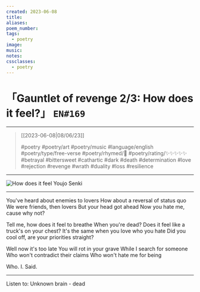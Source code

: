 ```yaml
---
created: 2023-06-08
title:
aliases:
poem_number:
tags:
  - poetry
image:
music:
notes:
cssclasses:
  - poetry
---
```

# 「Gauntlet of revenge 2/3: How does it feel?」 `EN#169`

---

> [[2023-06-08|08/06/23]]
> 
> #poetry 
> #poetry/art 
> #poetry/music 
> #language/english 
> #poetry/type/free-verse 
> #poetry/rhymed/🔴 
> #poetry/rating/✨✨✨✨✨ 
> #betrayal #bittersweet #cathartic #dark #death #determination #love #rejection #revenge #wrath #duality #loss #resilience 

---

![How does it feel](https://w.wallhaven.cc/full/ox/wallhaven-oxzpk9.png)
Youjo Senki

----

You've heard about enemies to lovers
How about a reversal of status quo
We were friends, then lovers
But your head got ahead
Now you hate me, cause why not?

Tell me, how does it feel to breathe
When you're dead?
Does it feel like a truck's on your chest?
It's the same when you love who you hate
Did you cool off, are your priorities straight?

Well now it's too late
You will rot in your grave
While I search for someone
Who won't contradict their claims
Who won't hate me for being

Who. I. Said.

---

Listen to: Unknown brain - dead